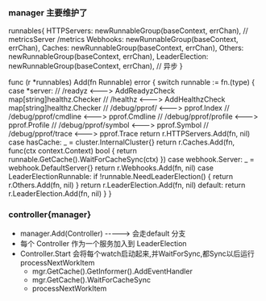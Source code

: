 
### manager 主要维护了
runnables{
    HTTPServers:    newRunnableGroup(baseContext, errChan), // metricsServer  /metrics
    Webhooks:       newRunnableGroup(baseContext, errChan),
    Caches:         newRunnableGroup(baseContext, errChan),
    Others:         newRunnableGroup(baseContext, errChan),
    LeaderElection: newRunnableGroup(baseContext, errChan), // 异步
}


func (r *runnables) Add(fn Runnable) error {
	switch runnable := fn.(type) {
	case *server:
		//    /readyz <---> AddReadyzCheck       map[string]healthz.Checker
		//    /healthz <---> AddHealthzCheck     map[string]healthz.Checker
		//    /debug/pprof/ <---> pprof.Index
		//    /debug/pprof/cmdline <---> pprof.Cmdline
		//    /debug/pprof/profile <---> pprof.Profile
		//    /debug/pprof/symbol <---> pprof.Symbol
		//    /debug/pprof/trace <---> pprof.Trace
		return r.HTTPServers.Add(fn, nil)
	case hasCache:
		_ = cluster.InternalCluster{}
		return r.Caches.Add(fn, func(ctx context.Context) bool {
			return runnable.GetCache().WaitForCacheSync(ctx)
		})
	case webhook.Server:
		_ = webhook.DefaultServer{}
		return r.Webhooks.Add(fn, nil)
	case LeaderElectionRunnable:
		if !runnable.NeedLeaderElection() {
			return r.Others.Add(fn, nil)
		}
		return r.LeaderElection.Add(fn, nil)
	default:
		return r.LeaderElection.Add(fn, nil)
	}
}




### controller{manager}

- manager.Add(Controller) -----> 会走default 分支
- 每个 Controller 作为一个服务加入到 LeaderElection
- Controller.Start 会将每个watch启动起来,并WaitForSync,都Sync以后运行processNextWorkItem
  - mgr.GetCache().GetInformer().AddEventHandler
  - mgr.GetCache().WaitForCacheSync
  - processNextWorkItem

